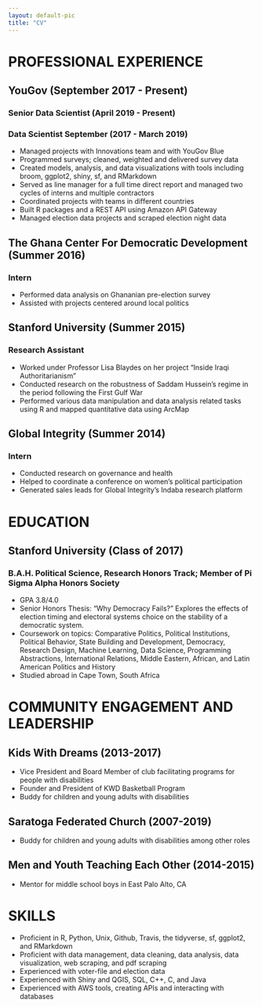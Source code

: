 ```yaml
---
layout: default-pic
title: "CV"
---
```



# PROFESSIONAL EXPERIENCE

## YouGov (September 2017 - Present)	   
### Senior Data Scientist (April 2019 - Present)
###  Data Scientist September (2017 - March 2019)
- Managed projects with Innovations team and with YouGov Blue
- Programmed surveys; cleaned, weighted and delivered survey data
- Created models, analysis, and data visualizations with tools including broom, ggplot2, shiny, sf, and RMarkdown
- Served as line manager for a full time direct report and managed two cycles of interns and multiple contractors
- Coordinated projects with teams in different countries
- Built R packages and a REST API using Amazon API Gateway
- Managed election data projects and scraped election night data

## The Ghana Center For Democratic Development (Summer 2016)
### Intern
- Performed data analysis on Ghananian pre-election survey
- Assisted with projects centered around local politics

## Stanford University (Summer 2015)
### Research Assistant
- Worked under Professor Lisa Blaydes on her project “Inside Iraqi Authoritarianism”
- Conducted research on the robustness of Saddam Hussein’s regime in the period following the First Gulf War
- Performed various data manipulation and data analysis related tasks using R and mapped quantitative data using ArcMap

## Global Integrity (Summer 2014)
### Intern
- Conducted research on governance and health
- Helped to coordinate a conference on women’s political participation
- Generated sales leads for Global Integrity’s Indaba research platform

# EDUCATION

## Stanford University (Class of 2017)
### B.A.H. Political Science, Research Honors Track; Member of Pi Sigma Alpha Honors Society
- GPA 3.8/4.0
- Senior Honors Thesis: “Why Democracy Fails?” Explores the effects of election timing and electoral systems choice on the stability of a democratic system.
- Coursework on topics: Comparative Politics, Political Institutions, Political Behavior, State Building and Development, Democracy, Research Design, Machine Learning, Data Science, Programming Abstractions, International Relations, Middle Eastern, African, and Latin American Politics and History
- Studied abroad in Cape Town, South Africa

# COMMUNITY ENGAGEMENT AND LEADERSHIP

## Kids With Dreams (2013-2017)
- Vice President and Board Member of club facilitating programs for people with disabilities
- Founder and President of KWD Basketball Program 
- Buddy for children and young adults with disabilities

## Saratoga Federated Church (2007-2019)
- Buddy for children and young adults with disabilities among other roles

## Men and Youth Teaching Each Other (2014-2015)
- Mentor for middle school boys in East Palo Alto, CA

# SKILLS
- Proficient in R, Python, Unix, Github, Travis,  the tidyverse, sf, ggplot2, and RMarkdown
- Proficient with data management, data cleaning, data analysis, data visualization, web scraping, and pdf scraping
- Experienced with voter-file and election data
- Experienced with Shiny and QGIS,  SQL, C++, C, and  Java
- Experienced with AWS tools, creating APIs and interacting with databases
